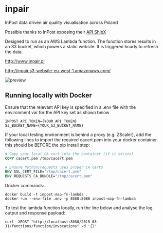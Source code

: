 # inpair
InPost data driven air quality visualisation across Poland

Possible thanks to InPost exposing their [API ShipX](https://dokumentacja-inpost.atlassian.net/wiki/spaces/PL/pages/622754/API+ShipX)


Designed to run as an AWS Lambda function.
The function stores results in an S3 bucket, which powers a static website. It is triggered hourly to refresh the data.

http://www.inpair.pl

http://inpair.s3-website-eu-west-1.amazonaws.com/


![preview](https://github.com/piotrgo/inpair/assets/4050128/9ee56dbb-4d8e-4840-a0c7-2acc9b2aff13)

## Running locally with Docker
Ensure that the relevant API key is specified in a .env file 
with the environment var for the API key set as shown below
```text
INPOST_API_TOKEN={YOUR_API_TOKEN}
S3_BUCKET_NAME={YOUR_S3_BUCKET_NAME}
```

If your local testing environment is behind a proxy (e.g. ZScaler),
add the following lines to import the required cacert.pem into
your docker container. this should be BEFORE the pip install step:

```dockerfile
# Copy your local CA cert into the container (if it exists)
COPY cacert.pem /tmp/cacert.pem

# Ensure Python/requests uses proper CA certs
ENV SSL_CERT_FILE="/tmp/cacert.pem"
ENV REQUESTS_CA_BUNDLE="/tmp/cacert.pem"

```

Docker commands:
```shell
docker build -t inpost-map-fn-lambda .
docker run --env-file .env -p 8080:8080 inpost-map-fn-lambda
```

To test the lambda function locally, run the line below and
analyse the log output and response payload:
```shell
curl -XPOST "http://localhost:8080/2015-03-31/functions/function/invocations" -d '{}'
```
